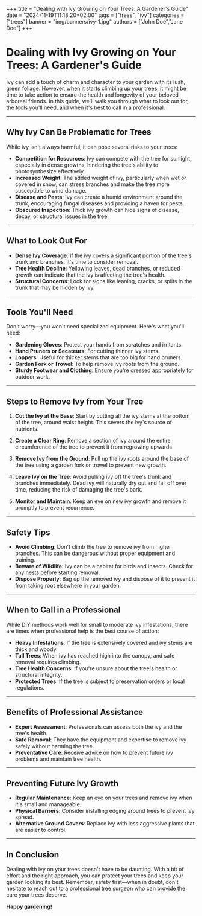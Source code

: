 +++
title = "Dealing with Ivy Growing on Your Trees: A Gardener's Guide"
date = "2024-11-19T11:18:20+02:00"
tags = ["trees", "ivy"]
categories = ["trees"]
banner = "img/banners/ivy-1.jpg"
authors = ["John Doe","Jane Doe"]
+++

# Dealing with Ivy Growing on Your Trees: A Gardener's Guide

Ivy can add a touch of charm and character to your garden with its lush, green foliage. However, when it starts climbing up your trees, it might be time to take action to ensure the health and longevity of your beloved arboreal friends. In this guide, we'll walk you through what to look out for, the tools you'll need, and when it's best to call in a professional.

---

## Why Ivy Can Be Problematic for Trees

While ivy isn't always harmful, it can pose several risks to your trees:

- **Competition for Resources**: Ivy can compete with the tree for sunlight, especially in dense growths, hindering the tree's ability to photosynthesize effectively.
- **Increased Weight**: The added weight of ivy, particularly when wet or covered in snow, can stress branches and make the tree more susceptible to wind damage.
- **Disease and Pests**: Ivy can create a humid environment around the trunk, encouraging fungal diseases and providing a haven for pests.
- **Obscured Inspection**: Thick ivy growth can hide signs of disease, decay, or structural issues in the tree.

---

## What to Look Out For

- **Dense Ivy Coverage**: If the ivy covers a significant portion of the tree's trunk and branches, it's time to consider removal.
- **Tree Health Decline**: Yellowing leaves, dead branches, or reduced growth can indicate that the ivy is affecting the tree's health.
- **Structural Concerns**: Look for signs like leaning, cracks, or splits in the trunk that may be hidden by ivy.

---

## Tools You'll Need

Don't worry—you won't need specialized equipment. Here's what you'll need:

- **Gardening Gloves**: Protect your hands from scratches and irritants.
- **Hand Pruners or Secateurs**: For cutting thinner ivy stems.
- **Loppers**: Useful for thicker stems that are too big for hand pruners.
- **Garden Fork or Trowel**: To help remove ivy roots from the ground.
- **Sturdy Footwear and Clothing**: Ensure you're dressed appropriately for outdoor work.

---

## Steps to Remove Ivy from Your Tree

1. **Cut the Ivy at the Base**: Start by cutting all the ivy stems at the bottom of the tree, around waist height. This severs the ivy's source of nutrients.

2. **Create a Clear Ring**: Remove a section of ivy around the entire circumference of the tree to prevent it from regrowing upwards.

3. **Remove Ivy from the Ground**: Pull up the ivy roots around the base of the tree using a garden fork or trowel to prevent new growth.

4. **Leave Ivy on the Tree**: Avoid pulling ivy off the tree's trunk and branches immediately. Dead ivy will naturally dry out and fall off over time, reducing the risk of damaging the tree's bark.

5. **Monitor and Maintain**: Keep an eye on new ivy growth and remove it promptly to prevent recurrence.

---

## Safety Tips

- **Avoid Climbing**: Don't climb the tree to remove ivy from higher branches. This can be dangerous without proper equipment and training.
- **Beware of Wildlife**: Ivy can be a habitat for birds and insects. Check for any nests before starting removal.
- **Dispose Properly**: Bag up the removed ivy and dispose of it to prevent it from taking root elsewhere in your garden.

---

## When to Call in a Professional

While DIY methods work well for small to moderate ivy infestations, there are times when professional help is the best course of action:

- **Heavy Infestations**: If the tree is extensively covered and ivy stems are thick and woody.
- **Tall Trees**: When ivy has reached high into the canopy, and safe removal requires climbing.
- **Tree Health Concerns**: If you're unsure about the tree's health or structural integrity.
- **Protected Trees**: If the tree is subject to preservation orders or local regulations.

---

## Benefits of Professional Assistance

- **Expert Assessment**: Professionals can assess both the ivy and the tree's health.
- **Safe Removal**: They have the equipment and expertise to remove ivy safely without harming the tree.
- **Preventative Care**: Receive advice on how to prevent future ivy problems and maintain tree health.

---

## Preventing Future Ivy Growth

- **Regular Maintenance**: Keep an eye on your trees and remove ivy when it's small and manageable.
- **Physical Barriers**: Consider installing edging around trees to prevent ivy spread.
- **Alternative Ground Covers**: Replace ivy with less aggressive plants that are easier to control.

---

## In Conclusion

Dealing with ivy on your trees doesn't have to be daunting. With a bit of effort and the right approach, you can protect your trees and keep your garden looking its best. Remember, safety first—when in doubt, don't hesitate to reach out to a professional tree surgeon who can provide the care your trees deserve.

**Happy gardening!**